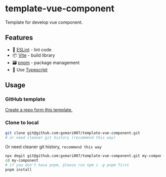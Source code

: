 # template-vue-component

Template for develop vue component.

## Features

- 🚨 [ESLint](https://github.com/eslint/eslint) - lint code
- 📦 [Vite](https://github.com/vitejs/vite) - build library
- 🗃 [pnpm](https://github.com/pnpm/pnpm) - package management
- 💪 Use [Typescript](https://github.com/microsoft/TypeScript)

## Usage

### GitHub template

[Create a repo form this template.](https://github.com/gxmari007/template-vue-component/generate)

### Clone to local

```bash
git clone git@github.com:gxmari007/template-vue-component.git
# or need cleaner git history (recommend this way)
```

Or need cleaner git history, `recommend this way`

```bash
npx degit git@github.com:gxmari007/template-vue-component.git my-component
cd my-component
# if you don't hava pnpm, please run npm i -g pnpm first
pnpm install
```

